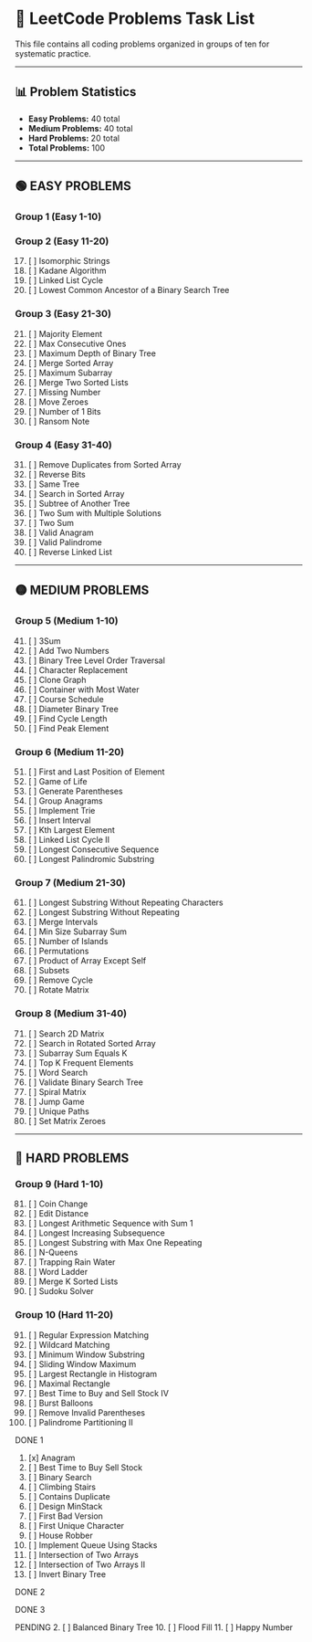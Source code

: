 # 🎯 LeetCode Problems Task List

This file contains all coding problems organized in groups of ten for systematic practice.

---

## 📊 **Problem Statistics**

- **Easy Problems:** 40 total
- **Medium Problems:** 40 total
- **Hard Problems:** 20 total
- **Total Problems:** 100

---

## 🟢 **EASY PROBLEMS**

### **Group 1 (Easy 1-10)**












### **Group 2 (Easy 11-20)**







17. [ ] Isomorphic Strings
18. [ ] Kadane Algorithm
19. [ ] Linked List Cycle
20. [ ] Lowest Common Ancestor of a Binary Search Tree

### **Group 3 (Easy 21-30)**

21. [ ] Majority Element
22. [ ] Max Consecutive Ones
23. [ ] Maximum Depth of Binary Tree
24. [ ] Merge Sorted Array
25. [ ] Maximum Subarray
26. [ ] Merge Two Sorted Lists
27. [ ] Missing Number
28. [ ] Move Zeroes
29. [ ] Number of 1 Bits
30. [ ] Ransom Note

### **Group 4 (Easy 31-40)**

31. [ ] Remove Duplicates from Sorted Array
32. [ ] Reverse Bits
33. [ ] Same Tree
34. [ ] Search in Sorted Array
35. [ ] Subtree of Another Tree
36. [ ] Two Sum with Multiple Solutions
37. [ ] Two Sum
38. [ ] Valid Anagram
39. [ ] Valid Palindrome
40. [ ] Reverse Linked List

---

## 🟡 **MEDIUM PROBLEMS**

### **Group 5 (Medium 1-10)**

41. [ ] 3Sum
42. [ ] Add Two Numbers
43. [ ] Binary Tree Level Order Traversal
44. [ ] Character Replacement
45. [ ] Clone Graph
46. [ ] Container with Most Water
47. [ ] Course Schedule
48. [ ] Diameter Binary Tree
49. [ ] Find Cycle Length
50. [ ] Find Peak Element

### **Group 6 (Medium 11-20)**

51. [ ] First and Last Position of Element
52. [ ] Game of Life
53. [ ] Generate Parentheses
54. [ ] Group Anagrams
55. [ ] Implement Trie
56. [ ] Insert Interval
57. [ ] Kth Largest Element
58. [ ] Linked List Cycle II
59. [ ] Longest Consecutive Sequence
60. [ ] Longest Palindromic Substring

### **Group 7 (Medium 21-30)**

61. [ ] Longest Substring Without Repeating Characters
62. [ ] Longest Substring Without Repeating
63. [ ] Merge Intervals
64. [ ] Min Size Subarray Sum
65. [ ] Number of Islands
66. [ ] Permutations
67. [ ] Product of Array Except Self
68. [ ] Subsets
69. [ ] Remove Cycle
70. [ ] Rotate Matrix

### **Group 8 (Medium 31-40)**

71. [ ] Search 2D Matrix
72. [ ] Search in Rotated Sorted Array
73. [ ] Subarray Sum Equals K
74. [ ] Top K Frequent Elements
75. [ ] Word Search
76. [ ] Validate Binary Search Tree
77. [ ] Spiral Matrix
78. [ ] Jump Game
79. [ ] Unique Paths
80. [ ] Set Matrix Zeroes

---

## 🔴 **HARD PROBLEMS**

### **Group 9 (Hard 1-10)**

81. [ ] Coin Change
82. [ ] Edit Distance
83. [ ] Longest Arithmetic Sequence with Sum 1
84. [ ] Longest Increasing Subsequence
85. [ ] Longest Substring with Max One Repeating
86. [ ] N-Queens
87. [ ] Trapping Rain Water
88. [ ] Word Ladder
89. [ ] Merge K Sorted Lists
90. [ ] Sudoku Solver

### **Group 10 (Hard 11-20)**

91. [ ] Regular Expression Matching
92. [ ] Wildcard Matching
93. [ ] Minimum Window Substring
94. [ ] Sliding Window Maximum
95. [ ] Largest Rectangle in Histogram
96. [ ] Maximal Rectangle
97. [ ] Best Time to Buy and Sell Stock IV
98. [ ] Burst Balloons
99. [ ] Remove Invalid Parentheses
100.  [ ] Palindrome Partitioning II

DONE 1
1. [x] Anagram
3. [ ] Best Time to Buy Sell Stock
4. [ ] Binary Search
5. [ ] Climbing Stairs
6. [ ] Contains Duplicate
7. [ ] Design MinStack
8. [ ] First Bad Version
9. [ ] First Unique Character
12. [ ] House Robber
13. [ ] Implement Queue Using Stacks
15. [ ] Intersection of Two Arrays
14. [ ] Intersection of Two Arrays II
16. [ ] Invert Binary Tree

DONE 2

DONE 3

PENDING
2. [ ] Balanced Binary Tree
10. [ ] Flood Fill
11. [ ] Happy Number

